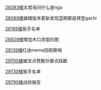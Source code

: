 [28083楼](https://bbs.nga.cn/read.php?tid=25842567&page=1405#l28083)太君询问什么是nga

[28089楼](https://bbs.nga.cn/read.php?tid=25842567&page=1405#l28089)蝗楼版本更新发现蓝桐都是拜登gachi

[28169楼](https://bbs.nga.cn/read.php?tid=25842567&page=1409#l28169)扳手名单

[28929楼](https://bbs.nga.cn/read.php?tid=25842567&page=1447#l28929)增加木口浓度的图

[29139楼](https://bbs.nga.cn/read.php?tid=25842567&page=1457#l29139)红迪meme回观察哨

[29700楼](https://bbs.nga.cn/read.php?tid=25842567&page=1486#l29700)蝗宝点赞数抄袭点踩数

[29730楼](https://bbs.nga.cn/read.php?tid=25842567&page=1487#l29730)扳手名单

[29790楼](https://bbs.nga.cn/read.php?tid=25842567&page=1490#l29790)战损报告